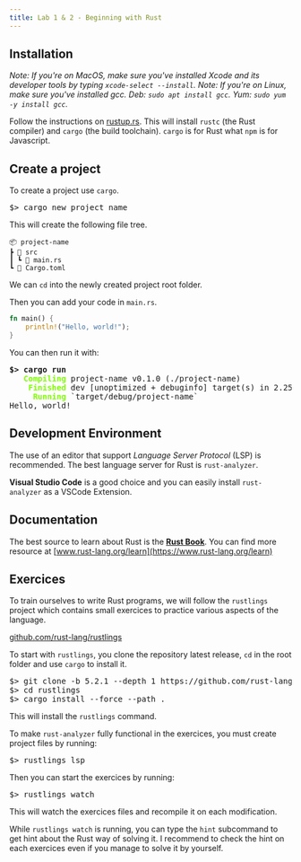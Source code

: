 ```yaml
---
title: Lab 1 & 2 - Beginning with Rust
---
```


## Installation

*Note: If you're on MacOS, make sure you've installed Xcode and its developer tools by typing `xcode-select --install`. Note: If you're on Linux, make sure you've installed gcc. Deb: `sudo apt install gcc`. Yum: `sudo yum -y install gcc`.*

Follow the instructions on [rustup.rs](https://rustup.rs). This will install `rustc` (the Rust compiler) and `cargo` (the build toolchain). `cargo` is for Rust what `npm` is for Javascript.

## Create a project

To create a project use `cargo`.

<pre class="terminal">
$> cargo new project_name
</pre>

This will create the following file tree.

```plaintext
📦 project-name
┣ 📂 src
┃ ┗ 📜 main.rs
┗ 📜 Cargo.toml
```

We can `cd` into the newly created project root folder.

Then you can add your code in `main.rs`.

```rust
fn main() {
    println!("Hello, world!");
}
```

You can then run it with:

<pre class="terminal">
<b>$> cargo run</b>
   <b style='color: chartreuse'>Compiling</b> project-name v0.1.0 (./project-name)
    <b style='color: chartreuse'>Finished</b> dev [unoptimized + debuginfo] target(s) in 2.25s
     <b style='color: chartreuse'>Running</b> `target/debug/project-name`
Hello, world!
</pre>

## Development Environment

The use of an editor that support *Language Server Protocol* (LSP) is recommended. The best language server for Rust is `rust-analyzer`.

**Visual Studio Code** is a good choice and you can easily install `rust-analyzer` as a VSCode Extension.

## Documentation

The best source to learn about Rust is the **[Rust Book](https://doc.rust-lang.org/stable/book/)**. You can find more resource at [www.rust-lang.org/learn](https://www.rust-lang.org/learn)

## Exercices

To train ourselves to write Rust programs, we will follow the `rustlings` project which contains small exercices to practice various aspects of the language.

<p class='center'><a href='https://github.com/rust-lang/rustlings'>github.com/rust-lang/rustlings</a></p>

To start with `rustlings`, you clone the repository latest release, `cd` in the root folder and use `cargo` to install it.

<pre class='terminal'>
$> git clone -b 5.2.1 --depth 1 https://github.com/rust-lang/rustlings
$> cd rustlings
$> cargo install --force --path .
</pre>

This will install the `rustlings` command.

To make `rust-analyzer` fully functional in the exercices, you must create project files by running:

<pre class='terminal' id='term1'>
$> rustlings lsp
</pre>

Then you can start the exercices by running:

<pre class='terminal' id='term2'>
$> rustlings watch
</pre>

This will watch the exercices files and recompile it on each modification.

While `rustlings watch` is running, you can type the `hint` subcommand to get hint about the Rust way of solving it. I recommend to check the hint on each exercices even if you manage to solve it by yourself.
